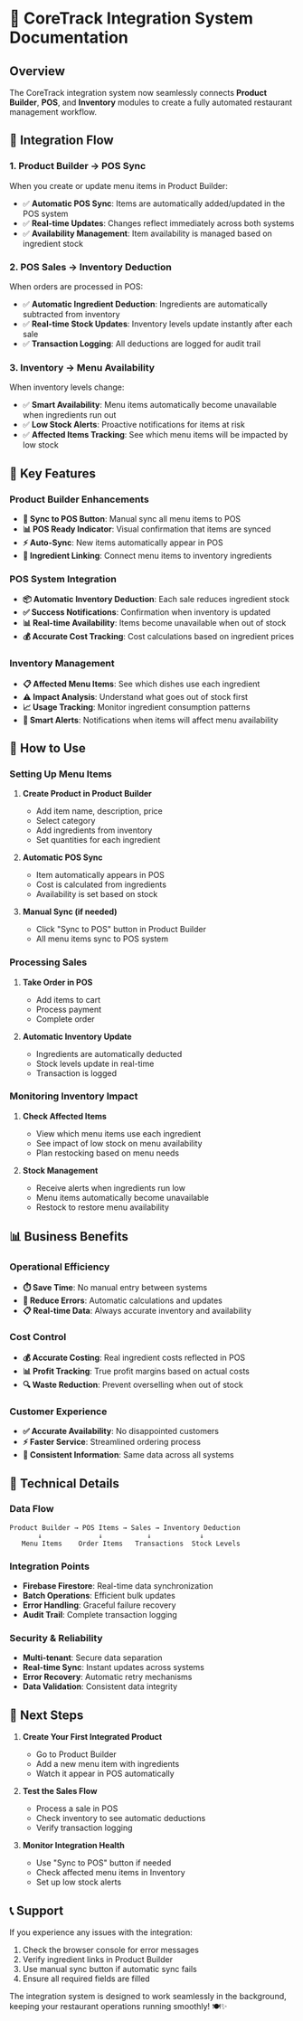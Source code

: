 # 🔗 CoreTrack Integration System Documentation

## Overview
The CoreTrack integration system now seamlessly connects **Product Builder**, **POS**, and **Inventory** modules to create a fully automated restaurant management workflow.

## 🔄 Integration Flow

### 1. Product Builder → POS Sync
When you create or update menu items in Product Builder:
- ✅ **Automatic POS Sync**: Items are automatically added/updated in the POS system
- ✅ **Real-time Updates**: Changes reflect immediately across both systems
- ✅ **Availability Management**: Item availability is managed based on ingredient stock

### 2. POS Sales → Inventory Deduction
When orders are processed in POS:
- ✅ **Automatic Ingredient Deduction**: Ingredients are automatically subtracted from inventory
- ✅ **Real-time Stock Updates**: Inventory levels update instantly after each sale
- ✅ **Transaction Logging**: All deductions are logged for audit trail

### 3. Inventory → Menu Availability
When inventory levels change:
- ✅ **Smart Availability**: Menu items automatically become unavailable when ingredients run out
- ✅ **Low Stock Alerts**: Proactive notifications for items at risk
- ✅ **Affected Items Tracking**: See which menu items will be impacted by low stock

## 🎯 Key Features

### Product Builder Enhancements
- **🔄 Sync to POS Button**: Manual sync all menu items to POS
- **📊 POS Ready Indicator**: Visual confirmation that items are synced
- **⚡ Auto-Sync**: New items automatically appear in POS
- **🔗 Ingredient Linking**: Connect menu items to inventory ingredients

### POS System Integration
- **📦 Automatic Inventory Deduction**: Each sale reduces ingredient stock
- **✅ Success Notifications**: Confirmation when inventory is updated
- **📊 Real-time Availability**: Items become unavailable when out of stock
- **💰 Accurate Cost Tracking**: Cost calculations based on ingredient prices

### Inventory Management
- **📋 Affected Menu Items**: See which dishes use each ingredient
- **⚠️ Impact Analysis**: Understand what goes out of stock first
- **📈 Usage Tracking**: Monitor ingredient consumption patterns
- **🔔 Smart Alerts**: Notifications when items will affect menu availability

## 🚀 How to Use

### Setting Up Menu Items
1. **Create Product in Product Builder**
   - Add item name, description, price
   - Select category
   - Add ingredients from inventory
   - Set quantities for each ingredient

2. **Automatic POS Sync**
   - Item automatically appears in POS
   - Cost is calculated from ingredients
   - Availability is set based on stock

3. **Manual Sync (if needed)**
   - Click "Sync to POS" button in Product Builder
   - All menu items sync to POS system

### Processing Sales
1. **Take Order in POS**
   - Add items to cart
   - Process payment
   - Complete order

2. **Automatic Inventory Update**
   - Ingredients are automatically deducted
   - Stock levels update in real-time
   - Transaction is logged

### Monitoring Inventory Impact
1. **Check Affected Items**
   - View which menu items use each ingredient
   - See impact of low stock on menu availability
   - Plan restocking based on menu needs

2. **Stock Management**
   - Receive alerts when ingredients run low
   - Menu items automatically become unavailable
   - Restock to restore menu availability

## 📊 Business Benefits

### Operational Efficiency
- **⏱️ Save Time**: No manual entry between systems
- **🎯 Reduce Errors**: Automatic calculations and updates
- **📋 Real-time Data**: Always accurate inventory and availability

### Cost Control
- **💰 Accurate Costing**: Real ingredient costs reflected in POS
- **📊 Profit Tracking**: True profit margins based on actual costs
- **🔍 Waste Reduction**: Prevent overselling when out of stock

### Customer Experience
- **✅ Accurate Availability**: No disappointed customers
- **⚡ Faster Service**: Streamlined ordering process
- **📱 Consistent Information**: Same data across all systems

## 🔧 Technical Details

### Data Flow
```
Product Builder → POS Items → Sales → Inventory Deduction
       ↓              ↓           ↓            ↓
   Menu Items    Order Items   Transactions  Stock Levels
```

### Integration Points
- **Firebase Firestore**: Real-time data synchronization
- **Batch Operations**: Efficient bulk updates
- **Error Handling**: Graceful failure recovery
- **Audit Trail**: Complete transaction logging

### Security & Reliability
- **Multi-tenant**: Secure data separation
- **Real-time Sync**: Instant updates across systems
- **Error Recovery**: Automatic retry mechanisms
- **Data Validation**: Consistent data integrity

## 🎯 Next Steps

1. **Create Your First Integrated Product**
   - Go to Product Builder
   - Add a new menu item with ingredients
   - Watch it appear in POS automatically

2. **Test the Sales Flow**
   - Process a sale in POS
   - Check inventory to see automatic deductions
   - Verify transaction logging

3. **Monitor Integration Health**
   - Use "Sync to POS" button if needed
   - Check affected menu items in Inventory
   - Set up low stock alerts

## 📞 Support

If you experience any issues with the integration:
1. Check the browser console for error messages
2. Verify ingredient links in Product Builder
3. Use manual sync button if automatic sync fails
4. Ensure all required fields are filled

The integration system is designed to work seamlessly in the background, keeping your restaurant operations running smoothly! 🍽️✨
